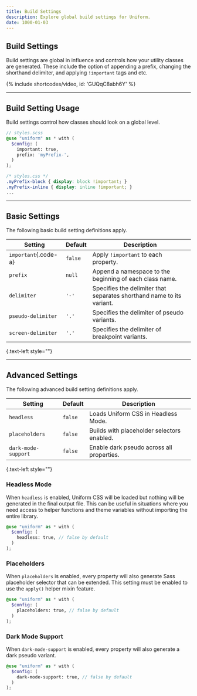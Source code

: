 ```yaml
---
title: Build Settings
description: Explore global build settings for Uniform.
date: 1000-01-03
---
```


## Build Settings

Build settings are global in influence and controls how your utility classes are generated. These include the option of appending a prefix, changing the shorthand delimiter, and applying `!important` tags and etc.

{% include shortcodes/video, id: 'GUQqC8abh6Y' %}

---

## Build Setting Usage

Build settings control how classes should look on a global level.

```scss
// styles.scss
@use "uniform" as * with (
  $config: (
    important: true,
    prefix: 'myPrefix-',
  )
);
```

```css
/* styles.css */
.myPrefix-block { display: block !important; }
.myPrefix-inline { display: inline !important; }
...
```

---

## Basic Settings

The following basic build setting definitions apply.

| Setting | Default | Description |
| - | - | - |
| `important`{.code-a} | `false` | Apply `!important` to each property. |
| `prefix` | `null` | Append a namespace to the beginning of each class name. |
| `delimiter` | `'-'` | Specifies the delimiter that separates shorthand name to its variant. |
| `pseudo-delimiter` | `'.'` | Specifies the delimiter of pseudo variants. |
| `screen-delimiter` | `'.'` | Specifies the delimiter of breakpoint variants. |

{.text-left style=""}

---

## Advanced Settings

The following advanced build setting definitions apply.

| Setting | Default | Description |
| - | - | - |
| `headless` | `false` | Loads Uniform CSS in Headless Mode. |
| `placeholders` | `false` | Builds with placeholder selectors enabled. |
| `dark-mode-support` | `false` | Enable dark pseudo across all properties. |

{.text-left style=""}

### Headless Mode

When `headless` is enabled, Uniform CSS will be loaded but nothing will be generated in the final output file. This can be useful in situations where you need access to helper functions and theme variables without importing the entire library.

```scss
@use "uniform" as * with (
  $config: (
    headless: true, // false by default
  )
);
```

### Placeholders

When `placeholders` is enabled, every property will also generate Sass placeholder selector that can be extended. This setting must be enabled to use the `apply()` helper mixin feature.

```scss
@use "uniform" as * with (
  $config: (
    placeholders: true, // false by default
  )
);
```

### Dark Mode Support

When `dark-mode-support` is enabled, every property will also generate a dark pseudo variant.

```scss
@use "uniform" as * with (
  $config: (
    dark-mode-support: true, // false by default
  )
);
```
